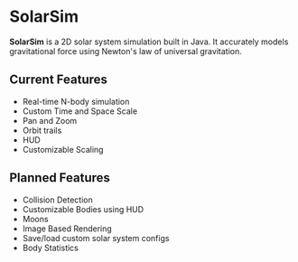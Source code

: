 # SolarSim
**SolarSim** is a 2D solar system simulation built in Java. It accurately models gravitational force using
Newton's law of universal gravitation.

## Current Features
- Real-time N-body simulation 
- Custom Time and Space Scale
- Pan and Zoom
- Orbit trails
- HUD
- Customizable Scaling
## Planned Features
- Collision Detection
- Customizable Bodies using HUD
- Moons
- Image Based Rendering
- Save/load custom solar system configs
- Body Statistics

